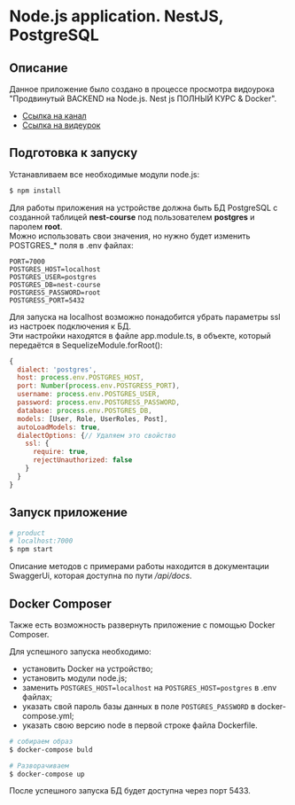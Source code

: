 # Node.js application. NestJS, PostgreSQL

## Описание
Данное приложение было создано в процессе просмотра видоурока "Продвинутый BACKEND на Node.js. Nest js ПОЛНЫЙ КУРС & Docker".
- [Ссылка на канал](https://www.youtube.com/channel/UCDzGdB9TTgFm8jRXn1tBdoA)
- [Ссылка на видеурок](https://www.youtube.com/watch?v=dDeWWQWMM-Y)

## Подготовка к запуску
Устанавливаем все необходимые модули node.js:
```bash
$ npm install
```

Для работы приложения на устройстве должна быть БД PostgreSQL с созданной таблицей **nest-course** под пользователем **postgres** и паролем **root**.  
Можно использовать свои значения, но нужно будет изменить POSTGRES_* поля в .env файлах:
```
PORT=7000
POSTGRES_HOST=localhost
POSTGRES_USER=postgres
POSTGRES_DB=nest-course
POSTGRESS_PASSWORD=root
POSTGRESS_PORT=5432
```

Для запуска на localhost возможно понадобится убрать параметры ssl из настроек подключения к БД.  
Эти настройки находятся в файле app.module.ts, в объекте, который передаётся в SequelizeModule.forRoot():
```js
{
  dialect: 'postgres',
  host: process.env.POSTGRES_HOST,
  port: Number(process.env.POSTGRESS_PORT),
  username: process.env.POSTGRES_USER,
  password: process.env.POSTGRESS_PASSWORD,
  database: process.env.POSTGRES_DB,
  models: [User, Role, UserRoles, Post],
  autoLoadModels: true,
  dialectOptions: {// Удаляем это свойство
    ssl: {
      require: true,
      rejectUnauthorized: false
    }
  }
}
```

## Запуск приложение
```bash
# product
# localhost:7000
$ npm start
```

Описание методов с примерами работы находится в документации SwaggerUi, которая доступна по пути */api/docs*.

## Docker Composer
Также есть возможность развернуть приложение с помощью Docker Composer.  

Для успешного запуска необходимо:
- установить Docker на устройство;
- установить модули node.js;
- заменить ```POSTGRES_HOST=localhost``` на ```POSTGRES_HOST=postgres``` в .env файлах;
- указать свой пароль базы данных в поле ```POSTGRES_PASSWORD``` в docker-compose.yml;
- указать свою версию node в первой строке файла Dockerfile.

```bash
# собираем образ
$ docker-compose buld

# Разворачиваем
$ docker-compose up
```

После успешного запуска БД будет доступна через порт 5433.